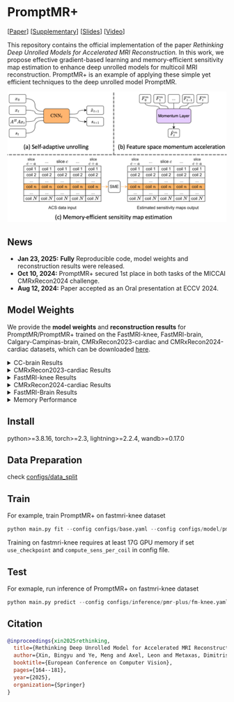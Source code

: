 # PromptMR+

[[Paper](https://www.ecva.net/papers/eccv_2024/papers_ECCV/papers/09565.pdf)] [[Supplementary](https://www.ecva.net/papers/eccv_2024/papers_ECCV/papers/09565-supp.pdf)] [[Slides](https://eccv.ecva.net/media/eccv-2024/Slides/1057_OoLoVIz.pdf)] [[Video](https://youtu.be/8h0LNcypqYk?si=jgxaDXqoKGm35P9g)]

This repository contains the official implementation of the paper *Rethinking Deep Unrolled Models for Accelerated MRI Reconstruction.* In this work, we propose effective gradient-based learning and memory-efficient sensitivity map estimation to enhance deep unrolled models for multicoil MRI reconstruction. PromptMR+ is an example of applying these simple yet efficient techniques to the deep unrolled model PromptMR.

<p align="center">
  <img src="assets/proposed.png" alt="Training GPU Memory on cc-brain dataset" width="600" />
</p>

## News

- **Jan 23, 2025:** **Fully** Reproducible code, model weights and reconstruction results were released.
- **Oct 10, 2024:** PromptMR+ secured 1st place in both tasks of the MICCAI CMRxRecon2024 challenge.
- **Aug 12, 2024:** Paper accepted as an Oral presentation at ECCV 2024.


## Model Weights

We provide the **model weights** and **reconstruction results** for PromptMR/PromptMR+ trained on the FastMRI-knee, FastMRI-brain, Calgary-Campinas-brain, CMRxRecon2023-cardiac and CMRxRecon2024-cardiac datasets, which can be downloaded [here](https://huggingface.co/hellopipu/PromptMR/tree/main).

<details>
  <summary>CC-brain Results</summary>

| Model         | Cas. | Trained on | Training Acc | PSNR/SSIM 5x | PSNR/SSIM 10x |
| ------------- | ---- | ---------- | ------------ | ------------ | ------------- |
| `PromptMR`  | 12   | train      | 5x and 10x   | 36.98/0.9496 | 34.32/0.9302  |
| `PromptMR+` | 12   | train      | 5x and 10x   | 37.32/0.9516 | 34.87/0.9350  |

> Note: test result is on a subset of official val set (10/20), results are better than those reported in the paper.

</details>

<details>
  <summary>CMRxRecon2023-cardiac Results</summary>

| Model         | Cas. | Trained on | Training Acc   | Cine LAX<br />PSNR/SSIM 10x | Cine SAX<br />PSNR/SSIM 10x | Mapping T1w<br />PSNR/SSIM 10x | Mapping T2w<br />PSNR/SSIM 10x |
| ------------- | ---- | ---------- | -------------- | --------------------------- | --------------------------- | ------------------------------ | ------------------------------ |
| `PromptMR`  | 12   | train      | 4x, 8x and 10x | 38.28/0.9560                | 39.18/0.9615                | 38.99/0.9661                   | 37.21/0.9622                   |
| `PromptMR+` | 12   | train      | 4x, 8x and 10x | 39.13/0.9605                | 39.99/0.9658                | 40.37/0.9719                   | 38.22/0.9670                   |

> Note: test result is on the official validation set.

</details>

<details>
  <summary>FastMRI-knee Results</summary>

| Model         | Cas. | Trained on | Training Acc | NMSE/PSNR/SSIM 4x   | NMSE/PSNR/SSIM 8x   |
| ------------- | ---- | ---------- | ------------ | ------------------- | ------------------- |
| `PromptMR`  | 12   | train      | 4x and 8x    | 0.0051/39.71/0.9264 | 0.0080/37.78/0.8984 |
| `PromptMR+` | 12   | train      | 4x and 8x    | 0.0050/39.92/0.9276 | 0.0078/38.09/0.9012 |

> Note: test result is on a subset of official val set (100/199).

</details>

<details>
  <summary>CMRxRecon2024-cardiac Results</summary>

| Model         | Cas. | Trained on | Training Acc   | Task1 Avg<br />PSNR/SSIM | Task2 Avg<br />PSNR/SSIM |
| ------------- | ---- | ---------- | -------------- | ---------------------------- | ---------------------------- |
| `PromptMR`  | 12   | train      | 4x~24x | 38.28/0.9560                 | 39.18/0.9615                 |
| `PromptMR+` | 12   | train      | 4x~24x | 39.13/0.9605                 | 39.99/0.9658                 |

> Note: test result is on the split subset from the official training set (17%). (reported in the STACOM24 paper)

</details>

<details>
  <summary>FastMRI-Brain Results</summary>

| Model         | Cas. | Trained on | Training Acc | NMSE/PSNR/SSIM 4x   | NMSE/PSNR/SSIM 8x   |
| ------------- | ---- | ---------- | ------------ | ------------------- | ------------------- |
| `PromptMR`  | 12   | train+val  | 4x and 8x    | 0.0033/41.59/0.9609 | 0.0063/38.82/0.9465 |
| `PromptMR+` | 12   | train      | 4x and 8x    | 0.0031/41.84/0.9615 | 0.0055/39.46/0.9494 |

> Note: test result is on the official test set. (Not reported in the paper)

</details>

<details>
  <summary>Memory Performance</summary>
<table>
  <tr>
    <td align="center">
      <img src="assets/gpu_mem_train_cc_brain.png" alt="Training GPU Memory on cc-brain dataset" width="400" />
      <br><em>Training GPU Memory on cc-brain dataset.</em>
    </td>
    <td align="center">
      <img src="assets/gpu_mem_test_cmr23.png" alt="Test GPU Memory on CMRxRecon2023 dataset" width="400" />
      <br><em>Test GPU Memory on CMRxRecon2023 dataset.</em>
    </td>
  </tr>
</table>
</details>

## Install

python>=3.8.16, torch>=2.3, lightning>=2.2.4, wandb>=0.17.0

## Data Preparation

check [configs/data_split](configs/data_split)

## Train

For example, train PromptMR+ on fastmri-knee dataset

```python
python main.py fit --config configs/base.yaml --config configs/model/pmr-plus.yaml --config configs/train/pmr-plus/fm-knee.yaml 
```

Training on fastmri-knee requires at least 17G GPU memory if set `use_checkpoint` and `compute_sens_per_coil` in config file.

## Test

For exmaple, run inference of PromptMR+ on fastmri-knee dataset

```python
python main.py predict --config configs/inference/pmr-plus/fm-knee.yaml
```

## Citation

```bibtex
@inproceedings{xin2025rethinking,
  title={Rethinking Deep Unrolled Model for Accelerated MRI Reconstruction},
  author={Xin, Bingyu and Ye, Meng and Axel, Leon and Metaxas, Dimitris N},
  booktitle={European Conference on Computer Vision},
  pages={164--181},
  year={2025},
  organization={Springer}
}
```
